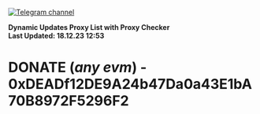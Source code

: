 [![Telegram channel](https://img.shields.io/endpoint?url=https://runkit.io/damiankrawczyk/telegram-badge/branches/master?url=https://t.me/n4z4v0d)](https://t.me/n4z4v0d) 

**Dynamic Updates Proxy List with Proxy Checker**  
**Last Updated: 18.12.23 12:53**

# DONATE (_any evm_) - 0xDEADf12DE9A24b47Da0a43E1bA70B8972F5296F2
